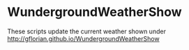 WundergroundWeatherShow
=======================
These scripts update the current weather shown under http://gflorian.github.io/WundergroundWeatherShow
